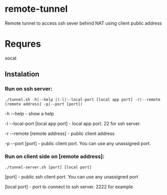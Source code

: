 # remote-tunnel
Remote tunnel to access ssh sever behind NAT using client public address

# Requres
socat

## Instalation
### Run on ssh server:
```
./tunnel.sh -h|--help |(-l|--local-port [local app port] -r|--remote [remote address] -p|--port [port])
```

-h --help - show a help

-l --local-port [local app port] - local app port. 22 for ssh server.

-r --remote [remote address] - public client address

-p --port [port] - public client port. You can use any unassigned port.



### Run on client side on [remote address]:
```
./tunnel-server.sh [port] [local port]
```
[port] - public ssh client port. You can use any unassigned port

[local port] - port to connect to ssh server. 2222 for example


